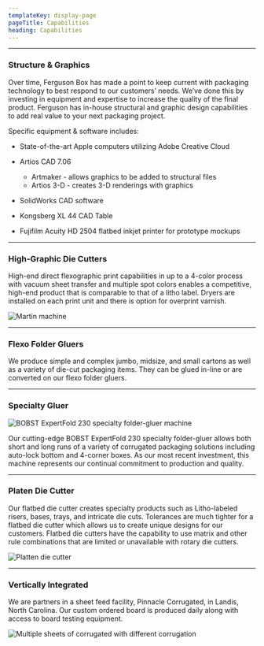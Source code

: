 ```yaml
---
templateKey: display-page
pageTitle: Capabilities
heading: Capabilities
---
```

- - -

### Structure & Graphics

Over time, Ferguson Box has made a point to keep current with packaging technology to best respond to our customers’ needs. We’ve done this by investing in equipment and expertise to increase the quality of the final product. Ferguson has in-house structural and graphic design capabilities to add real value to your next packaging project.

Specific equipment & software includes:

* State-of-the-art Apple computers utilizing Adobe Creative Cloud
* Artios CAD 7.06

  * Artmaker - allows graphics to be added to structural files
  * Artios 3-D - creates 3-D renderings with graphics
* SolidWorks CAD software
* Kongsberg XL 44 CAD Table
* Fujifilm Acuity HD 2504 flatbed inkjet printer for prototype mockups

- - -

### High-Graphic Die Cutters

High-end direct flexographic print capabilities in up to a 4-color process with vacuum sheet transfer and multiple spot colors enables a competitive, high-end product that is comparable to that of a litho label. Dryers are installed on each print unit and there is option for overprint varnish.

![Martin machine](/uploads/martin.jpg "Martin machine")

- - -

### Flexo Folder Gluers

We produce simple and complex jumbo, midsize, and small cartons as well as a variety of die-cut packaging items. They can be glued in-line or are converted on our flexo folder gluers.

- - -

### Specialty Gluer

![BOBST ExpertFold 230 specialty folder-gluer machine](/uploads/bobst_expertfold.png "BOBST ExpertFold 230 specialty folder-gluer")

Our cutting-edge BOBST ExpertFold 230 specialty folder-gluer allows both short and long runs of a variety of corrugated packaging solutions including auto-lock bottom and 4-corner boxes. As our most recent investment, this machine represents our continual commitment to production and quality.

- - -

### Platen Die Cutter

Our flatbed die cutter creates specialty products such as Litho-labeled risers, bases, trays, and intricate die cuts. Tolerances are much tighter for a flatbed die cutter which allows us to create unique designs for our customers. Flatbed die cutters have the capability to use matrix and other rule combinations that are limited or unavailable with rotary die cutters.

![Platten die cutter](/uploads/platen_die_cutter.jpg "Platten die cutter")

- - -

### Vertically Integrated

We are partners in a sheet feed facility, Pinnacle Corrugated, in Landis, North Carolina. Our custom ordered board is produced daily along with access to board testing equipment.

![Multiple sheets of corrugated with different corrugation](/uploads/corrugated_flutes.jpg "Corrugated board")